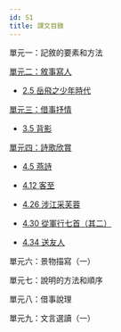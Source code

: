 ```yaml
---
id: S1
title: 課文目錄
---
```


單元一：記敘的要素和方法

[單元二：敘事寫人](category/S1/單元二：敘事寫人)

- [2.5 岳飛之少年時代](/S1/單元二：敘事寫人/2.5岳飛之少年時代.mdx)

[單元三：借事抒情](category/S1/單元三：借事抒情)

- [3.5 背影](/S1/單元三：借事抒情/3.5背影.mdx)

[單元四：詩歌欣賞](/S1/單元四：詩歌欣賞/index.mdx)

- [4.5 燕詩](/S1/單元四：詩歌欣賞/4.5燕詩.mdx)

- [4.12 客至](/S1/單元四：詩歌欣賞/4.12客至.mdx)

- [4.26 涉江采芙蓉](/S1/單元四：詩歌欣賞/4.26涉江采芙蓉.mdx)

- [4.30 從軍行七首（其二）](/S1/單元四：詩歌欣賞/4.30從軍行七首（其二）.mdx)

- [4.34 送友人](/S1/單元四：詩歌欣賞/4.34送友人.mdx)

單元六：景物描寫（一）

單元七：說明的方法和順序

單元八：借事說理

單元九：文言選讀（一）
